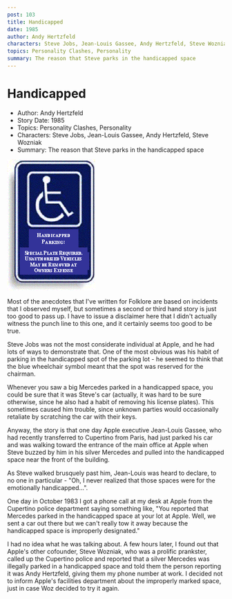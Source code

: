```yaml
---
post: 103
title: Handicapped
date: 1985
author: Andy Hertzfeld
characters: Steve Jobs, Jean-Louis Gassee, Andy Hertzfeld, Steve Wozniak
topics: Personality Clashes, Personality
summary: The reason that Steve parks in the handicapped space
---
```


# Handicapped
* Author: Andy Hertzfeld
* Story Date: 1985
* Topics: Personality Clashes, Personality
* Characters: Steve Jobs, Jean-Louis Gassee, Andy Hertzfeld, Steve Wozniak
* Summary: The reason that Steve parks in the handicapped space

![Handicapped Parking sign](images/HANDI.gif) 

Most of the anecdotes that I've written for Folklore are based on incidents that I observed myself, but sometimes a second or third hand story is just too good to pass up.  I have to issue a disclaimer here that I didn't actually witness the punch line to this one, and it certainly seems too good to be true.
    
Steve Jobs was not the most considerate individual at Apple, and he had lots of ways to demonstrate that.  One of the most obvious was his habit of parking in the handicapped spot of the parking lot - he seemed to think that the blue wheelchair symbol meant that the spot was reserved for the chairman.

Whenever you saw a big Mercedes parked in a handicapped space, you could be sure that it was Steve's car (actually, it was hard to be sure otherwise, since he also had a habit of removing his license plates).  This sometimes caused him trouble, since unknown parties would occasionally retaliate by scratching the car with their keys.

Anyway, the story is that one day Apple executive Jean-Louis Gassee, who had recently transferred to Cupertino from Paris, had just parked his car and was walking toward the entrance of the main office at Apple when Steve buzzed by him in his silver Mercedes and pulled into the handicapped space near the front of the building.

As Steve walked brusquely past him, Jean-Louis was heard to declare, to no one in particular - "Oh, I never realized that those spaces were for the emotionally handicapped...".

One day in October 1983 I got a phone call at my desk at Apple from the Cupertino police department saying something like, "You reported that Mercedes parked in the handicapped space at your lot at Apple. Well, we sent a car out there but we can't really tow it away because the handicapped space is improperly designated."

I had no idea what he was talking about.  A few hours later, I found out that Apple's other cofounder, Steve Wozniak, who was a prolific prankster, called up the Cupertino police and reported that a silver Mercedes was illegally parked in a handicapped space and told them the person reporting it was Andy Hertzfeld, giving them my phone number at work.   I decided not to inform Apple's facilities department about the improperly marked space, just in case Woz decided to try it again.
